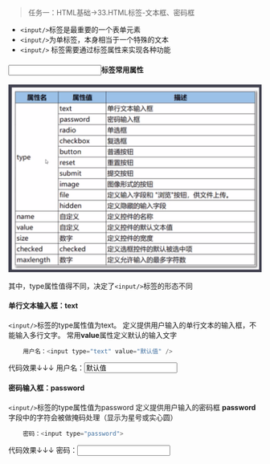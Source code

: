 > 任务一：HTML基础->33.HTML标签-文本框、密码框

- `<input/>`标签是最重要的一个表单元素
- `<input/>`为单标签，本身相当于一个特殊的文本
- `<input/>` 标签需要通过标签属性来实现各种功能

#### <input>标签常用属性
![input标签常用属性](https://raw.githubusercontent.com/zelongs/lagou-note-img/main/input%E5%B1%9E%E6%80%A7.png)

其中，type属性值得不同，决定了`<input/>`标签的形态不同

#### 单行文本输入框：text
`<input/>`标签的type属性值为text。
定义提供用户输入的单行文本的输入框，不能输入多行文字。
常用**value**属性定义默认的输入文字 

```js
    用户名：<input type="text" value="默认值" />
```
代码效果↓↓↓
用户名：<input type="text" value="默认值" />

#### 密码输入框：password
`<input/>`标签的type属性值为password
定义提供用户输入的密码框
**password**字段中的字符会被做掩码处理（显示为星号或实心圆）

```js
    密码：<input type="password">
```

代码效果↓↓↓
密码：<input type="password">